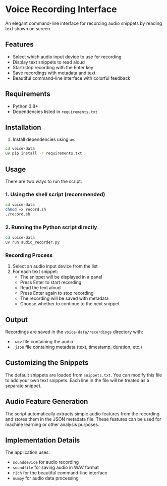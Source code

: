 # Voice Recording Interface

An elegant command-line interface for recording audio snippets by reading text shown on screen.

## Features

- Select which audio input device to use for recording
- Display text snippets to read aloud
- Start/stop recording with the Enter key
- Save recordings with metadata and text
- Beautiful command-line interface with colorful feedback

## Requirements

- Python 3.8+
- Dependencies listed in `requirements.txt`

## Installation

1. Install dependencies using `uv`:

```bash
cd voice-data
uv pip install -r requirements.txt
```

## Usage

There are two ways to run the script:

### 1. Using the shell script (recommended)

```bash
cd voice-data
chmod +x record.sh
./record.sh
```

### 2. Running the Python script directly

```bash
cd voice-data
uv run audio_recorder.py
```

### Recording Process

1. Select an audio input device from the list
2. For each text snippet:
   - The snippet will be displayed in a panel
   - Press Enter to start recording
   - Read the text aloud
   - Press Enter again to stop recording
   - The recording will be saved with metadata
   - Choose whether to continue to the next snippet

## Output

Recordings are saved in the `voice-data/recordings` directory with:
- `.wav` file containing the audio
- `.json` file containing metadata (text, timestamp, duration, etc.)

## Customizing the Snippets

The default snippets are loaded from `snippets.txt`. You can modify this file to add your own text snippets. Each line in the file will be treated as a separate snippet.

## Audio Feature Generation

The script automatically extracts simple audio features from the recording and stores them in the JSON metadata file. These features can be used for machine learning or other analysis purposes.

## Implementation Details

The application uses:
- `sounddevice` for audio recording
- `soundfile` for saving audio in WAV format
- `rich` for the beautiful command-line interface
- `numpy` for audio data processing 
